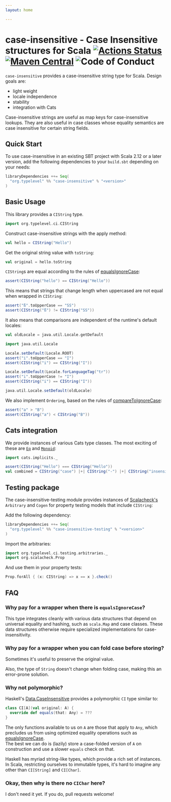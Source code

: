 ```yaml
---
layout: home

---
```


# case-insensitive - Case Insensitive structures for Scala  [![Actions Status](https://github.com/typelevel/case-insensitive/workflows/CI/badge.svg)](https://github.com/typelevel/case-insensitive/actions)[![Maven Central](https://maven-badges.herokuapp.com/maven-central/org.typelevel/case-insensitive_2.13/badge.svg)](https://maven-badges.herokuapp.com/maven-central/org.typelevel/case-insensitive_2.13) ![Code of Conduct](https://img.shields.io/badge/Code%20of%20Conduct-Scala-blue.svg)

`case-insensitive` provides a case-insensitive string type for Scala.
Design goals are:

* light weight
* locale independence
* stability
* integration with Cats

Case-insensitive strings are useful as map keys for case-insensitive lookups.
They are also useful in case classes whose equality semantics are case insensitive for certain string fields.

## Quick Start

To use case-insensitive in an existing SBT project with Scala 2.12 or a later version, add the following dependencies to your
`build.sbt` depending on your needs:

```scala
libraryDependencies ++= Seq(
  "org.typelevel" %% "case-insensitive" % "<version>"
)
```

## Basic Usage

This library provides a `CIString` type.

```scala mdoc:silent
import org.typelevel.ci.CIString
```

Construct case-insensitive strings with the apply method:

```scala mdoc
val hello = CIString("Hello")
```

Get the original string value with `toString`:

```scala mdoc
val original = hello.toString
```

`CIString`s are equal according to the rules of [equalsIgnoreCase]:

```scala mdoc
assert(CIString("hello") == CIString("Hello"))
```

This means that strings that change length when uppercased are not equal when wrapped in `CIString`:

```scala mdoc
assert("ß".toUpperCase == "SS")
assert(CIString("ß") != CIString("SS"))
```

It also means that comparisons are independent of the runtime's default locales:

```scala mdoc:invisible
val oldLocale = java.util.Locale.getDefault
```

```scala mdoc
import java.util.Locale

Locale.setDefault(Locale.ROOT)
assert("i".toUpperCase == "I")
assert(CIString("i") == CIString("I"))

Locale.setDefault(Locale.forLanguageTag("tr"))
assert("i".toUpperCase != "I")
assert(CIString("i") == CIString("I"))
```

```scala mdoc:invisible
java.util.Locale.setDefault(oldLocale)
```

We also implement `Ordering`, based on the rules of [compareToIgnoreCase]:

```scala mdoc
assert("a" > "B")
assert(CIString("a") < CIString("B"))
```

## Cats integration

We provide instances of various Cats type classes. The most exciting of these are [`Eq`] and [`Monoid`]:

```scala mdoc:silent
import cats.implicits._

assert(CIString("Hello") === CIString("Hello"))
val combined = CIString("case") |+| CIString("-") |+| CIString("insensitive")
```

## Testing package

The case-insensitive-testing module provides instances of [Scalacheck's][Scalacheck] `Arbitrary` and `Cogen` for property testing models that include `CIString`:

Add the following dependency:

```scala
libraryDependencies ++= Seq(
  "org.typelevel" %% "case-insensitive-testing" % "<version>"
)
```

Import the arbitraries:

```scala mdoc:silent
import org.typelevel.ci.testing.arbitraries._
import org.scalacheck.Prop
```

And use them in your property tests:

```scala mdoc
Prop.forAll { (x: CIString) => x == x }.check()
```

## FAQ

### Why pay for a wrapper when there is `equalsIgnoreCase`?

This type integrates cleanly with various data structures that depend on universal equality and hashing, such as `scala.Map` and case classes.
These data structures otherwise require specialized implementations for case-insensitivity.

### Why pay for a wrapper when you can fold case before storing?

Sometimes it's useful to preserve the original value.

Also, the type of `String` doesn't change when folding case, making this an error-prone solution.

### Why not polymorphic?

Haskell's [Data.CaseInsensitive] provides a polymorphic `CI` type similar to:

```scala mdoc
class CI[A](val original: A) {
  override def equals(that: Any) = ???
}
```

The only functions available to us on `A` are those that apply to `Any`, which precludes us from using optimized equality operations such as [equalsIgnoreCase].  
The best we can do is (lazily) store a case-folded version of `A` on construction and use a slower `equals` check on that.

Haskell has myriad string-like types, which provide a rich set of instances.  In Scala, restricting ourselves to immutable types, it's hard to imagine any other than `CI[String]` and `CI[Char]`.

### Okay, then why is there no `CIChar` here?

I don't need it yet.  If you do, pull requests welcome!

[equalsIgnoreCase]: https://docs.oracle.com/javase/8/docs/api/java/lang/String.html#equalsIgnoreCase-java.lang.String-
[compareToIgnoreCase]: https://docs.oracle.com/javase/8/docs/api/java/lang/String.html#compareToIgnoreCase-java.lang.String-
[`Eq`]: https://typelevel.org/cats/typeclasses/eq.html
[`Monoid`]: https://typelevel.org/cats/typeclasses/monoid.html
[Scalacheck]: https://www.scalacheck.org/
[Data.CaseInsensitive]: https://hackage.haskell.org/package/case-insensitive-1.2.1.0

